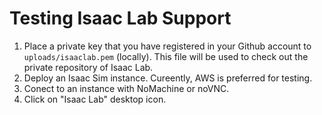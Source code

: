 # Testing Isaac Lab Support

1. Place a private key that you have registered in your Github account to `uploads/isaaclab.pem` (locally). This file will be used to check out the private repository of Isaac Lab.
2. Deploy an Isaac Sim instance. Cureently, AWS is preferred for testing.
3. Conect to an instance with NoMachine or noVNC.
4. Click on "Isaac Lab" desktop icon.
